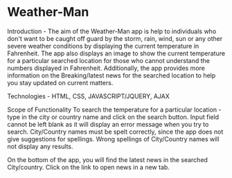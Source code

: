 # Weather-Man
Introduction - The aim of the Weather-Man app is help to individuals who don't want to be caught off guard by the storm, rain, wind, sun or any other severe weather conditions by displaying the current temperature in Fahrenheit. The app also displays an image to show the current temperature for a particular searched location for those who cannot understand the numbers displayed in Fahrenheit. Additionally, the app provides more information on the Breaking/latest news for the searched location to help you stay updated on current matters. 

Technologies - HTML, CSS, JAVASCRIPT/JQUERY, AJAX

Scope of Functionality 
To search the temperature for a particular location - type in the city or country name and click on the search button.
Input field cannot be left blank as it will display an error message when you try to search. City/Country names must be spelt correctly, since the app does not give suggestions for spellings. Wrong spellings of City/Country names will not display any results. 

On the bottom of the app, you will find the latest news in the searched City/country. Click on the link to open news in a new tab. 

